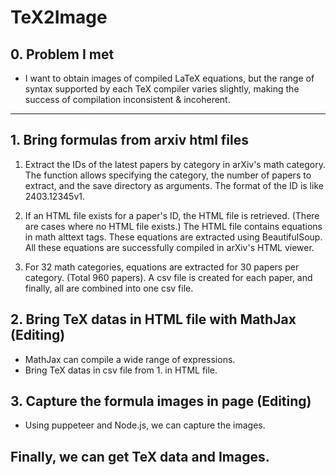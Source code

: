 # TeX2Image

## 0. Problem I met
* I want to obtain images of compiled LaTeX equations, but the range of syntax supported by each TeX compiler varies slightly, making the success of compilation inconsistent & incoherent.

* * *
## 1. Bring formulas from arxiv html files
1. Extract the IDs of the latest papers by category in arXiv's math category. The function allows specifying the category, the number of papers to extract, and the save directory as arguments. The format of the ID is like 2403.12345v1.

2. If an HTML file exists for a paper's ID, the HTML file is retrieved. (There are cases where no HTML file exists.) The HTML file contains equations in math alttext tags. These equations are extracted using BeautifulSoup. All these equations are successfully compiled in arXiv's HTML viewer.

3. For 32 math categories, equations are extracted for 30 papers per category. (Total 960 papers). A csv file is created for each paper, and finally, all are combined into one csv file.

## 2. Bring TeX datas in HTML file with MathJax (Editing)
* MathJax can compile a wide range of expressions.
* Bring TeX datas in csv file from 1. in HTML file.

## 3. Capture the formula images in page (Editing)
* Using puppeteer and Node.js, we can capture the images.

## Finally, we can get TeX data and Images.
